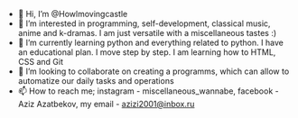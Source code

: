 - 👋 Hi, I’m @Howlmovingcastle
- 👀 I’m interested in programming, self-development, classical music, anime and k-dramas. I am just versatile with a miscellaneous tastes :)
- 🌱 I’m currently learning python and everything related to python. I have an educational plan. I move step by step. I am learning how to HTML, CSS and Git
- 💞️ I’m looking to collaborate on creating a programms, which can allow to automatize our daily tasks and operations
- 📫 How to reach me; instagram - miscellaneous_wannabe, facebook - Aziz Azatbekov, my email - azizi2001@inbox.ru


<!---
Howlmovingcastle/Howlmovingcastle is a ✨ special ✨ repository because its `README.md` (this file) appears on your GitHub profile.
You can click the Preview link to take a look at your changes.
--->
